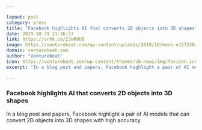 ```yaml
---

layout: post
category: press
title: "Facebook highlights AI that converts 2D objects into 3D shapes"
date: 2019-10-29 21:36:27
link: https://vrhk.co/2JwR9U8
image: https://venturebeat.com/wp-content/uploads/2019/10/mesh-e1572384010687.png?w=1200&strip=all
domain: venturebeat.com
author: "VentureBeat"
icon: https://venturebeat.com/wp-content/themes/vb-news/img/favicon.ico
excerpt: "In a blog post and papers, Facebook highlight a pair of AI models that can convert 2D objects into 3D shapes with high accuracy."

---
```


### Facebook highlights AI that converts 2D objects into 3D shapes

In a blog post and papers, Facebook highlight a pair of AI models that can convert 2D objects into 3D shapes with high accuracy.